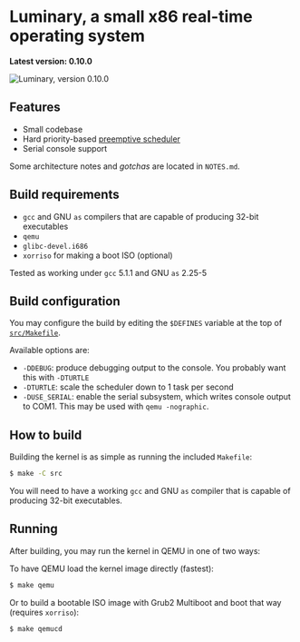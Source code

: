 # Luminary, a small x86 real-time operating system

**Latest version: 0.10.0**

![Luminary, version 0.10.0](https://raw.githubusercontent.com/sjkingo/luminary/master/screenshots/startup-0.10.0.png "Luminary, version 0.10.0")

## Features

* Small codebase
* Hard priority-based [preemptive scheduler](https://github.com/sjkingo/luminary/blob/master/src/sched.c#L1-L82)
* Serial console support

Some architecture notes and *gotchas* are located in `NOTES.md`.

## Build requirements

* `gcc` and GNU `as` compilers that are capable of producing 32-bit executables
* `qemu`
* `glibc-devel.i686`
* `xorriso` for making a boot ISO (optional)

Tested as working under `gcc` 5.1.1 and GNU `as` 2.25-5

## Build configuration

You may configure the build by editing the `$DEFINES` variable at the top of [`src/Makefile`](https://github.com/sjkingo/luminary/blob/master/src/Makefile#L3).

Available options are:

* `-DDEBUG`: produce debugging output to the console. You probably want this with `-DTURTLE`
* `-DTURTLE`: scale the scheduler down to 1 task per second
* `-DUSE_SERIAL`: enable the serial subsystem, which writes console output to COM1. This may be used with `qemu -nographic`.

## How to build

Building the kernel is as simple as running the included `Makefile`:

```bash
$ make -C src
```

You will need to have a working `gcc` and GNU `as` compiler that is capable of
producing 32-bit executables.

## Running

After building, you may run the kernel in QEMU in one of two ways:

To have QEMU load the kernel image directly (fastest):

```bash
$ make qemu
```

Or to build a bootable ISO image with Grub2 Multiboot and boot that way (requires `xorriso`):

```bash
$ make qemucd
```
